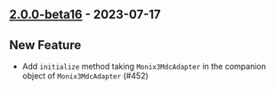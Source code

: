 ## [2.0.0-beta16](https://github.com/Kevin-Lee/logger-f/issues?q=is%3Aissue+is%3Aclosed+milestone%3Av2-m1+closed%3A2023-07-16..2023-07-17) - 2023-07-17

## New Feature

* Add `initialize` method taking `Monix3MdcAdapter` in the companion object of `Monix3MdcAdapter` (#452)

